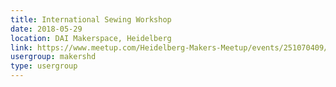 ```yaml
---
title: International Sewing Workshop
date: 2018-05-29
location: DAI Makerspace, Heidelberg
link: https://www.meetup.com/Heidelberg-Makers-Meetup/events/251070409/
usergroup: makershd
type: usergroup
---
```

